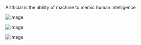 Artificial is the abliity of machine to memic human intelligence

![image](https://github.com/BabaMaajid/GIt/assets/7793038/3e88c901-8a15-442a-a83e-a6f620e533a1)

![image](https://github.com/BabaMaajid/GIt/assets/7793038/c9440e1a-84bc-431d-8150-32182c71df7d)

![image](https://github.com/BabaMaajid/GIt/assets/7793038/27380ffb-d148-4b42-8348-c15330c1191c)
